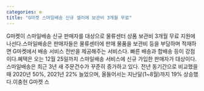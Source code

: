 ```yaml
---
categories: e
title: "G마켓 스마일배송 신규 셀러에 보관비 3개월 무료"
---
```

G마켓이 스마일배송 신규 판매자를 대상으로 물류센터 상품 보관비 3개월 무료 지원에 나선다.스마일배송은 판매자들은 물류센터에 판매 물품을 보관비 등을 부담하며 적재하면 G마켓에서 배송 서비스 전반을 제공해주는 서비스다. 빠른 배송과 합배송 등이 강점이다.혜택은 오는 12월 25일까지 스마일배송 서비스에 신규 가입한 판매자가 대상이다.스마일배송은 최근 3년 새 주문건수가 꾸준히 증가하고 있다. 전년 동기간으로 비교했을 때 2020년 50%, 2021년 22% 늘었으며, 올들어서는 지난달(1~8월)까지 19% 상승했다.이충헌 G마켓 스